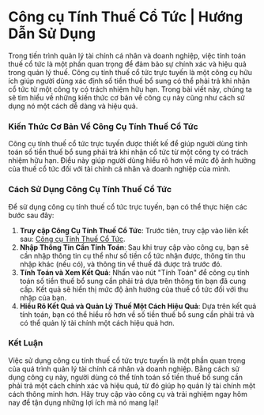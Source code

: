 Công cụ Tính Thuế Cổ Tức | Hướng Dẫn Sử Dụng
============================================

Trong tiến trình quản lý tài chính cá nhân và doanh nghiệp, việc tính toán thuế cổ tức là một phần quan trọng để đảm bảo sự chính xác và hiệu quả trong quản lý thuế. Công cụ tính thuế cổ tức trực tuyến là một công cụ hữu ích giúp người dùng xác định số tiền thuế bổ sung có thể phải trả khi nhận cổ tức từ một công ty có trách nhiệm hữu hạn. Trong bài viết này, chúng ta sẽ tìm hiểu về những kiến thức cơ bản về công cụ này cũng như cách sử dụng nó một cách dễ dàng và hiệu quả.

### Kiến Thức Cơ Bản Về Công Cụ Tính Thuế Cổ Tức

Công cụ tính thuế cổ tức trực tuyến được thiết kế để giúp người dùng tính toán số tiền thuế bổ sung phải trả khi nhận cổ tức từ một công ty có trách nhiệm hữu hạn. Điều này giúp người dùng hiểu rõ hơn về mức độ ảnh hưởng của thuế cổ tức đối với tài chính cá nhân và doanh nghiệp của mình.

### Cách Sử Dụng Công Cụ Tính Thuế Cổ Tức

Để sử dụng công cụ tính thuế cổ tức trực tuyến, bạn có thể thực hiện các bước sau đây:

1. **Truy cập Công Cụ Tính Thuế Cổ Tức**: Trước tiên, truy cập vào liên kết sau: [Công cụ Tính Thuế Cổ Tức](https://www.onlinecalculatorsfree.com/vi/financial/dividend-tax-calculator.html).
2. **Nhập Thông Tin Cần Tính Toán**: Sau khi truy cập vào công cụ, bạn sẽ cần nhập thông tin cụ thể như số tiền cổ tức nhận được, thông tin thu nhập khác (nếu có), và thông tin về thuế đã được trả trước đó.
3. **Tính Toán và Xem Kết Quả**: Nhấn vào nút "Tính Toán" để công cụ tính toán số tiền thuế bổ sung cần phải trả dựa trên thông tin bạn đã cung cấp. Kết quả sẽ hiển thị mức độ ảnh hưởng của thuế cổ tức đối với thu nhập của bạn.
4. **Hiểu Rõ Kết Quả và Quản Lý Thuế Một Cách Hiệu Quả**: Dựa trên kết quả tính toán, bạn có thể hiểu rõ hơn về số tiền thuế bổ sung cần phải trả và có thể quản lý tài chính một cách hiệu quả hơn.

### Kết Luận

Việc sử dụng công cụ tính thuế cổ tức trực tuyến là một phần quan trọng của quá trình quản lý tài chính cá nhân và doanh nghiệp. Bằng cách sử dụng công cụ này, người dùng có thể tính toán số tiền thuế bổ sung cần phải trả một cách chính xác và hiệu quả, từ đó giúp họ quản lý tài chính một cách thông minh hơn. Hãy truy cập vào công cụ và trải nghiệm ngay hôm nay để tận dụng những lợi ích mà nó mang lại!
